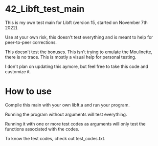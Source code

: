 # 42_Libft_test_main
This is my own test main for Libft (version 15, started on November 7th 2022).

Use at your own risk, this doesn't test everything and is meant to help for peer-to-peer corrections.

This doesn't test the bonuses. This isn't trying to emulate the Moulinette, there is no trace. This is mostly a visual help for personal testing.

I don't plan on updating this aymore, but feel free to take this code and customize it.



# How to use

Compile this main with your own libft.a and run your program.

Running the program without arguments will test everything.

Running it with one or more test codes as arguments will only test the functions associated with the codes.

To know the test codes, check out test_codes.txt.
